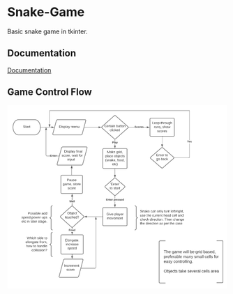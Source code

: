 # Snake-Game
 Basic snake game in tkinter.

## Documentation
[Documentation](.github/Documentation.pdf)

## Game Control Flow
![Basic game flow](.github/Flowchart.PNG)

